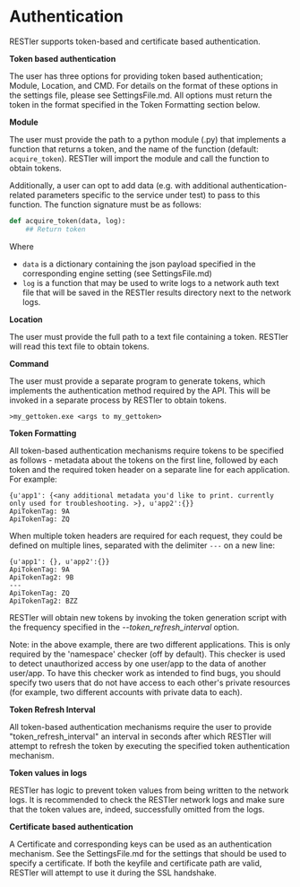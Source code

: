# Authentication

RESTler supports token-based and certificate based authentication.

**Token based authentication**


The user has three options for providing token based authentication; Module, Location, and CMD. For details on the format of these options in the settings file, please see SettingsFile.md. All options must return the token in the format specified in the Token Formatting section below.

**Module**

The user must provide the path to a python module (.py) that implements a function that returns a token, and the name of the function (default: `acquire_token`). RESTler will import the module and call the function to obtain tokens.

Additionally, a user can opt to add data (e.g. with additional authentication-related parameters specific to the service under test) to pass to this function. The function signature must be as follows:

```python
def acquire_token(data, log):
    ## Return token
```

Where

- `data` is a dictionary containing the json payload specified in the corresponding engine setting (see SettingsFile.md)
- `log` is a function that may be used to write logs to a network auth text file that will be saved in the RESTler results directory next to the network logs.


**Location**

The user must provide the full path to a text file containing a token. RESTler will read this text file to obtain tokens.

**Command**

The user must provide a separate program to generate tokens, which implements the authentication method required by the API.  This will be invoked in a separate process by RESTler to obtain tokens.

`>my_gettoken.exe <args to my_gettoken>`

**Token Formatting**

All token-based authentication mechanisms require tokens to be specified as follows - metadata about the tokens on the first line, followed by each token and the required token header on a separate line for each application.  For example:

```
{u'app1': {<any additional metadata you'd like to print. currently only used for troubleshooting. >}, u'app2':{}}
ApiTokenTag: 9A
ApiTokenTag: ZQ
```

When multiple token headers are required for each request, they could be defined on multiple lines, separated with the delimiter `---` on a new line:

```
{u'app1': {}, u'app2':{}}
ApiTokenTag: 9A
ApiTokenTag2: 9B
---
ApiTokenTag: ZQ
ApiTokenTag2: BZZ
```

RESTler will obtain new tokens by invoking the token generation script with the frequency specified in the *--token_refresh_interval* option.


Note: in the above example, there are two different applications.  This is only required by the 'namespace' checker (off by default).  This checker is used to detect unauthorized access by one user/app to the data of another user/app.  To have this checker work as intended to find bugs, you should specify two users that do not have access to each other's private resources (for example, two different accounts with private data to each).​

**Token Refresh Interval**

All token-based authentication mechanisms require the user to provide "token_refresh_interval" an interval in seconds after which RESTler will attempt to refresh the token by executing the specified token authentication mechanism.


**Token values in logs**

RESTler has logic to prevent token values from being written to the network logs.  It is recommended to check the RESTler network logs and make sure that the token values are, indeed,  successfully omitted from the logs.

**Certificate based authentication**

A Certificate and corresponding keys can be used as an authentication mechanism. See the SettingsFile.md for the settings that should be used to specify a certificate. If both the keyfile and certificate path are valid, RESTler will attempt to use it during the SSL handshake.